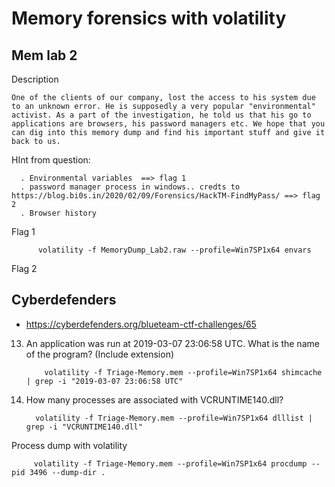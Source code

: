 # Memory forensics with volatility

## Mem lab 2
Description
   
   `One of the clients of our company, lost the access to his system due to an unknown error. He is supposedly a very popular "environmental" activist. As a part of the investigation, he told us that his go to applications are browsers, his password managers etc. We hope that you can dig into this memory dump and find his important stuff and give it back to us.`
   
   HInt from question:
   
      . Environmental variables  ==> flag 1
      . password manager process in windows.. credts to https://blog.bi0s.in/2020/02/09/Forensics/HackTM-FindMyPass/ ==> flag 2
      . Browser history
      
   Flag 1
      
          volatility -f MemoryDump_Lab2.raw --profile=Win7SP1x64 envars
   Flag 2 
         
## Cyberdefenders

* https://cyberdefenders.org/blueteam-ctf-challenges/65

 13.  An application was run at 2019-03-07 23:06:58 UTC. What is the name of the program? (Include extension)
 
              volatility -f Triage-Memory.mem --profile=Win7SP1x64 shimcache | grep -i "2019-03-07 23:06:58 UTC"
7. How many processes are associated with VCRUNTIME140.dll?

         volatility -f Triage-Memory.mem --profile=Win7SP1x64 dlllist | grep -i "VCRUNTIME140.dll" 
         
 Process dump with volatility 
    
         volatility -f Triage-Memory.mem --profile=Win7SP1x64 procdump --pid 3496 --dump-dir .
